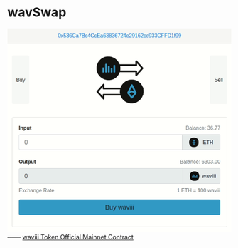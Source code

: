 # wavSwap
![swap_logo](src/swap.gif)
<br />
─── [waviii Token Official Mainnet Contract](https://etherscan.io/token/0x9cc6754d16b98a32ec9137df6453ba84597b9965)
